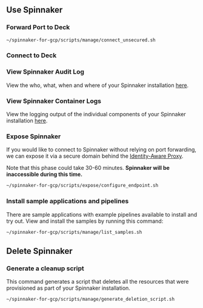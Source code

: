 ## Use Spinnaker

### Forward Port to Deck

```bash
~/spinnaker-for-gcp/scripts/manage/connect_unsecured.sh
```

### Connect to Deck

<walkthrough-spotlight-pointer
    spotlightId="devshell-web-preview-button"
    text="Connect to Spinnaker via 'Preview on port 8080'">
</walkthrough-spotlight-pointer>

### View Spinnaker Audit Log

View the who, what, when and where of your Spinnaker installation
[here](https://console.developers.google.com/logs/viewer?project={{project-id}}&resource=cloud_function&logName=projects%2F{{project-id}}%2Flogs%2F$CLOUD_FUNCTION_NAME&minLogLevel=200).

### View Spinnaker Container Logs

View the logging output of the individual components of your Spinnaker installation
[here](https://console.developers.google.com/logs/viewer?project={{project-id}}&resource=k8s_container%2Fcluster_name%2F$GKE_CLUSTER%2Fnamespace_name%2Fspinnaker).

### Expose Spinnaker

If you would like to connect to Spinnaker without relying on port forwarding, we can
expose it via a secure domain behind the [Identity-Aware Proxy](https://cloud.google.com/iap/).

Note that this phase could take 30-60 minutes. **Spinnaker will be inaccessible during this time.**

```bash
~/spinnaker-for-gcp/scripts/expose/configure_endpoint.sh
```

### Install sample applications and pipelines

There are sample applications with example pipelines available to install and try out.
View and install the samples by running this command:

```bash
~/spinnaker-for-gcp/scripts/manage/list_samples.sh
```

## Delete Spinnaker

### Generate a cleanup script

This command generates a script that deletes all the resources that were provisioned as part of your Spinnaker installation.

```bash
~/spinnaker-for-gcp/scripts/manage/generate_deletion_script.sh
```
